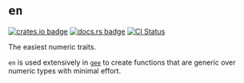 # `en`

[![crates.io badge](http://meritbadge.herokuapp.com/en)](https://crates.io/crates/en)
[![docs.rs badge](https://docs.rs/en/badge.svg)](https://docs.rs/en)
[![CI Status](https://github.com/BrainiumLLC/en/workflows/CI/badge.svg)](https://github.com/BrainiumLLC/en/actions)

The easiest numeric traits.

`en` is used extensively in [`gee`](https://github.com/BrainiumLLC/gee) to create functions that are generic over numeric types with minimal effort.
